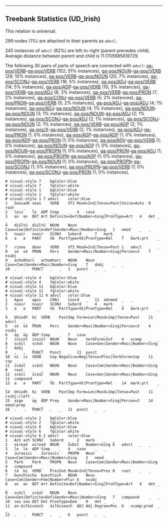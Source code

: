 

--------------------------------------------------------------------------------

## Treebank Statistics (UD_Irish)

This relation is universal.

299 nodes (1%) are attached to their parents as `advcl`.

245 instances of `advcl` (82%) are left-to-right (parent precedes child).
Average distance between parent and child is 11.1705685618729.

The following 30 pairs of parts of speech are connected with `advcl`: [ga-pos/VERB]()-[ga-pos/VERB]() (152; 51% instances), [ga-pos/NOUN]()-[ga-pos/VERB]() (29; 10% instances), [ga-pos/VERB]()-[ga-pos/NOUN]() (20; 7% instances), [ga-pos/SCONJ]()-[ga-pos/VERB]() (16; 5% instances), [ga-pos/ADJ]()-[ga-pos/VERB]() (14; 5% instances), [ga-pos/ADP]()-[ga-pos/VERB]() (10; 3% instances), [ga-pos/VERB]()-[ga-pos/ADJ]() (8; 3% instances), [ga-pos/VERB]()-[ga-pos/PRON]() (7; 2% instances), [ga-pos/CONJ]()-[ga-pos/VERB]() (5; 2% instances), [ga-pos/PRON]()-[ga-pos/VERB]() (5; 2% instances), [ga-pos/ADJ]()-[ga-pos/ADJ]() (4; 1% instances), [ga-pos/ADJ]()-[ga-pos/NOUN]() (4; 1% instances), [ga-pos/NOUN]()-[ga-pos/NOUN]() (3; 1% instances), [ga-pos/NOUN]()-[ga-pos/ADJ]() (2; 1% instances), [ga-pos/SCONJ]()-[ga-pos/ADJ]() (2; 1% instances), [ga-pos/SCONJ]()-[ga-pos/NOUN]() (2; 1% instances), [ga-pos/VERB]()-[ga-pos/ADP]() (2; 1% instances), [ga-pos/X]()-[ga-pos/VERB]() (2; 1% instances), [ga-pos/ADJ]()-[ga-pos/PRON]() (1; 0% instances), [ga-pos/ADP]()-[ga-pos/ADP]() (1; 0% instances), [ga-pos/ADP]()-[ga-pos/PRON]() (1; 0% instances), [ga-pos/ADV]()-[ga-pos/VERB]() (1; 0% instances), [ga-pos/NOUN]()-[ga-pos/ADP]() (1; 0% instances), [ga-pos/NOUN]()-[ga-pos/PROPN]() (1; 0% instances), [ga-pos/PRON]()-[ga-pos/ADJ]() (1; 0% instances), [ga-pos/PROPN]()-[ga-pos/ADP]() (1; 0% instances), [ga-pos/PROPN]()-[ga-pos/NOUN]() (1; 0% instances), [ga-pos/PROPN]()-[ga-pos/SCONJ]() (1; 0% instances), [ga-pos/PROPN]()-[ga-pos/VERB]() (1; 0% instances), [ga-pos/SCONJ]()-[ga-pos/PRON]() (1; 0% instances).


~~~ conllu
# visual-style 7	bgColor:blue
# visual-style 7	fgColor:white
# visual-style 1	bgColor:blue
# visual-style 1	fgColor:white
# visual-style 1 7 advcl	color:blue
1	Seasadh	seas	VERB	VTI	Mood=Ind|Tense=Past|Voice=Auto	0	root	_	_
2	leis	le	ADP	Simp	_	4	case	_	_
3	an	an	DET	Art	Definite=Def|Number=Sing|PronType=Art	4	det	_	_
4	diúltú	diúltú	NOUN	Noun	Case=Com|Definite=Def|Gender=Masc|Number=Sing	1	nmod	_	_
5	nuair	nuair	SCONJ	Subord	_	7	mark	_	_
6	a	a	PART	Vb	PartType=Vb|PronType=Rel	7	mark:prt	_	_
7	rinne	déan	VERB	VTI	Mood=Ind|Tense=Past	1	advcl	_	_
8	sé	sé	PRON	Pers	Gender=Masc|Number=Sing|Person=3	7	nsubj	_	_
9	achomharc	achomharc	NOUN	Noun	Case=Com|Gender=Masc|Number=Sing	7	dobj	_	_
10	.	.	PUNCT	.	_	1	punct	_	_

~~~


~~~ conllu
# visual-style 4	bgColor:blue
# visual-style 4	fgColor:white
# visual-style 11	bgColor:blue
# visual-style 11	fgColor:white
# visual-style 11 4 advcl	color:blue
1	Agus	agus	CONJ	Coord	_	11	advmod	_	_
2	nuair	nuair	SCONJ	Subord	_	4	mark	_	_
3	a	a	PART	Vb	PartType=Vb|PronType=Rel	4	mark:prt	_	_
4	bhíodh	bí	VERB	PastImp	Form=Len|Mood=Imp|Tense=Past	11	advcl	_	_
5	sé	sé	PRON	Pers	Gender=Masc|Number=Sing|Person=3	4	nsubj	_	_
6	ag	ag	ADP	Simp	_	7	case	_	_
7	insint	insint	NOUN	Noun	VerbForm=Inf	4	xcomp	_	_
8	scéil	scéal	NOUN	Noun	Case=Gen|Gender=Masc|Number=Sing	7	dobj	_	_
9	,	,	PUNCT	Punct	_	11	punct	_	_
10	ní	is	VERB	Cop	Negative=Neg|Tense=Pres|VerbForm=Cop	11	cop	_	_
11	scéal	scéal	NOUN	Noun	Case=Com|Gender=Masc|Number=Sing	0	root	_	_
12	scéil	scéal	NOUN	Noun	Case=Gen|Gender=Masc|Number=Sing	11	compound	_	_
13	a	a	PART	Vb	PartType=Vb|PronType=Rel	14	mark:prt	_	_
14	bhíodh	bí	VERB	PastImp	Form=Len|Mood=Imp|Tense=Past	11	csubj:cleft	_	_
15	aige	ag	ADP	Prep	Gender=Masc|Number=Sing|Person=3	14	nmod:prep	_	_
16	.	.	PUNCT	.	_	11	punct	_	_

~~~


~~~ conllu
# visual-style 2	bgColor:blue
# visual-style 2	fgColor:white
# visual-style 6	bgColor:blue
# visual-style 6	fgColor:white
# visual-style 6 2 advcl	color:blue
1	Ach	ach	SCONJ	Subord	_	2	mark	_	_
2	oiread	oiread	NOUN	Subst	Number=Sing	6	advcl	_	_
3	le	le	ADP	Simp	_	4	case	_	_
4	Jurassic	Jurassic	PROPN	Noun	Case=Com|Gender=Masc|Number=Sing	2	nmod	_	_
5	Park	Park	PROPN	Noun	Case=Com|Gender=Masc|Number=Sing	4	compound	_	_
6	tá	bí	VERB	PresInd	Mood=Ind|Tense=Pres	0	root	_	_
7	bunchlocha	bunchloch	NOUN	Noun	Case=Com|Gender=Fem|Number=Plur	6	nsubj	_	_
8	an	an	DET	Art	Definite=Def|Number=Sing|PronType=Art	9	det	_	_
9	scéil	scéal	NOUN	Noun	Case=Gen|Definite=Def|Gender=Masc|Number=Sing	7	compound	_	_
10	seo	seo	DET	Det	PronType=Dem	9	det	_	_
11	an-áiféiseach	áiféiseach	ADJ	Adj	Degree=Pos	6	xcomp:pred	_	_
12	.	.	PUNCT	.	_	6	punct	_	_

~~~


